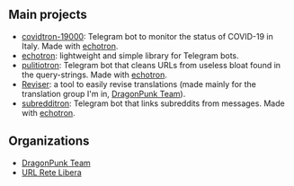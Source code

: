## Main projects

- [covidtron-19000](https://github.com/NicoNex/covidtron-19000): Telegram bot to monitor the status of COVID-19 in Italy. Made with [echotron](https://github.com/NicoNex/echotron).
- [echotron](https://github.com/NicoNex/echotron): lightweight and simple library for Telegram bots.
- [pulitiotron](https://github.com/DjMike238/pulitiotron): Telegram bot that cleans URLs from useless bloat found in the query-strings. Made with [echotron](https://github.com/NicoNex/echotron).
- [Reviser](https://github.com/DragonPunk-Team/Reviser): a tool to easily revise translations (made mainly for the translation group I'm in, [DragonPunk Team](https://github.com/DragonPunk-Team)).
- [subredditron](https://github.com/DjMike238/subredditron): Telegram bot that links subreddits from messages. Made with [echotron](https://github.com/NicoNex/echotron).

## Organizations

- [DragonPunk Team](https://github.com/DragonPunk-Team)
- [URL Rete Libera](https://github.com/URL-Rete-Libera)
